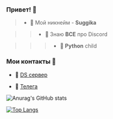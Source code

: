 ### Привет! 👋


>- 🖤 Мой никнейм - **Suggika**

>>- 🔑 Знаю **ВСЕ** про Discord

>>>- 🐍 **Python** child

### Мои контакты 📱

- 🌵  [DS сервер](https://discord.gg/pablozone)

- 🛒  [Телега](https://t.me/suggika)

![Anurag's GitHub stats](https://github-readme-stats.vercel.app/api?username=Suggika&show_icons=true&theme=radical)

[![Top Langs](https://github-readme-stats.vercel.app/api/top-langs/?username=Suggika&layout=compact)](https://github.com/anuraghazra/github-readme-stats)

